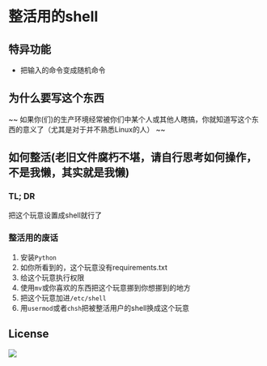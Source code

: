 # 整活用的shell

## 特异功能

* 把输入的命令变成随机命令

## 为什么要写这个东西

~~ 如果你(们)的生产环境经常被你们中某个人或其他人瞎搞，你就知道写这个东西的意义了（尤其是对于并不熟悉Linux的人） ~~

## 如何整活(老旧文件腐朽不堪，请自行思考如何操作，不是我懒，其实就是我懒)

### TL; DR

把这个玩意设置成shell就行了

### 整活用的废话

1. 安装`Python`
2. 如你所看到的，这个玩意没有requirements.txt
3. 给这个玩意执行权限
4. 使用`mv`或你喜欢的东西把这个玩意挪到你想挪到的地方
5. 把这个玩意加进`/etc/shell`
6. 用`usermod`或者`chsh`把被整活用户的shell换成这个玩意

## License

![](http://www.wtfpl.net/wp-content/uploads/2012/12/wtfpl-badge-4.png)
